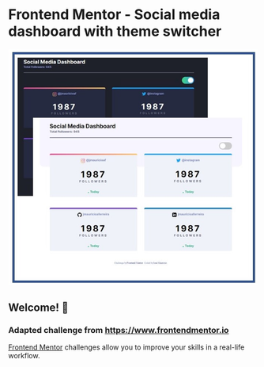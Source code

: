 # Frontend Mentor - Social media dashboard with theme switcher

![Design preview for the Social media dashboard with theme switcher coding challenge](./design/social-media-dash.jpg)

## Welcome! 👋

### Adapted challenge from https://www.frontendmentor.io


[Frontend Mentor](https://www.frontendmentor.io) challenges allow you to improve your skills in a real-life workflow.

